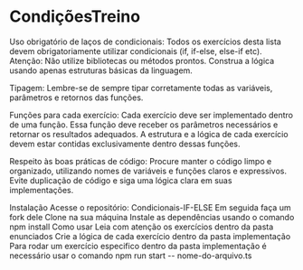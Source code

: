 # CondiçõesTreino

Uso obrigatório de laços de condicionais: Todos os exercícios desta lista devem obrigatoriamente utilizar condicionais (if, if-else, else-if etc).​Atenção: Não utilize bibliotecas ou métodos prontos. Construa a lógica usando apenas estruturas básicas da linguagem.​​

Tipagem: Lembre-se de sempre tipar corretamente todas as variáveis, parâmetros e retornos das funções.

Funções para cada exercício: Cada exercício deve ser implementado dentro de uma função. Essa função deve receber os parâmetros necessários e retornar os resultados adequados. A estrutura e a lógica de cada exercício devem estar contidas exclusivamente dentro dessas funções.

Respeito às boas práticas de código: Procure manter o código limpo e organizado, utilizando nomes de variáveis e funções claros e expressivos. Evite duplicação de código e siga uma lógica clara em suas implementações.

Instalação
Acesse o repositório: Condicionais-IF-ELSE
Em seguida faça um fork dele
Clone na sua máquina
Instale as dependências usando o comando npm install
Como usar
Leia com atenção os exercícios dentro da pasta enunciados
Crie a lógica de cada exercício dentro da pasta implementação
Para rodar um exercício especifico dentro da pasta implementação é necessário usar o comando npm run start -- nome-do-arquivo.ts
